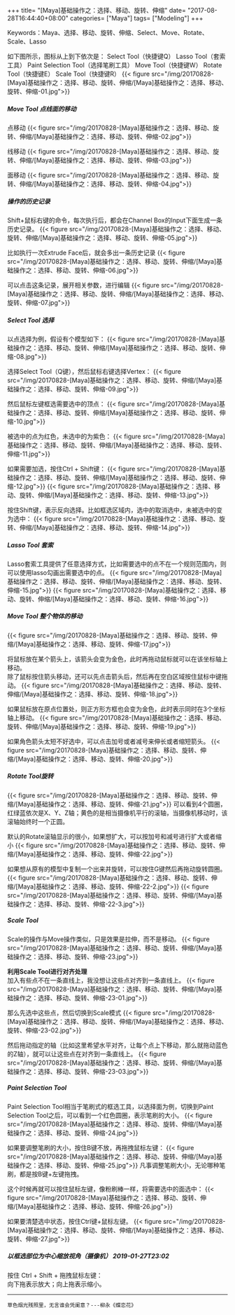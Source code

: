 +++
title= "[Maya]基础操作之：选择、移动、旋转、伸缩"
date= "2017-08-28T16:44:40+08:00"
categories= ["Maya"]
tags= ["Modeling"]
+++


Keywords：Maya、选择、移动、旋转、伸缩、Select、Move、Rotate、Scale、Lasso

如下图所示，图标从上到下依次是：
Select Tool（快捷键Q）
Lasso Tool（套索工具）
Paint Selection Tool（选择笔刷工具）
Move Tool（快捷键W）
Rotate Tool（快捷键E）
Scale Tool（快捷键R）
{{< figure src="/img/20170828-[Maya]基础操作之：选择、移动、旋转、伸缩/[Maya]基础操作之：选择、移动、旋转、伸缩-01.jpg">}}


##### Move Tool 点线面的移动
点移动
{{< figure src="/img/20170828-[Maya]基础操作之：选择、移动、旋转、伸缩/[Maya]基础操作之：选择、移动、旋转、伸缩-02.jpg">}}

线移动
{{< figure src="/img/20170828-[Maya]基础操作之：选择、移动、旋转、伸缩/[Maya]基础操作之：选择、移动、旋转、伸缩-03.jpg">}}

面移动
{{< figure src="/img/20170828-[Maya]基础操作之：选择、移动、旋转、伸缩/[Maya]基础操作之：选择、移动、旋转、伸缩-04.jpg">}}

##### 操作的历史记录
Shift+鼠标右键的命令，每次执行后，都会在Channel Box的Input下面生成一条历史记录。
{{< figure src="/img/20170828-[Maya]基础操作之：选择、移动、旋转、伸缩/[Maya]基础操作之：选择、移动、旋转、伸缩-05.jpg">}}

比如执行一次Extrude Face后，就会多出一条历史记录
{{< figure src="/img/20170828-[Maya]基础操作之：选择、移动、旋转、伸缩/[Maya]基础操作之：选择、移动、旋转、伸缩-06.jpg">}}

可以点击这条记录，展开相关参数，进行编辑
{{< figure src="/img/20170828-[Maya]基础操作之：选择、移动、旋转、伸缩/[Maya]基础操作之：选择、移动、旋转、伸缩-07.jpg">}}

##### Select Tool 选择
以点选择为例，假设有个模型如下：
{{< figure src="/img/20170828-[Maya]基础操作之：选择、移动、旋转、伸缩/[Maya]基础操作之：选择、移动、旋转、伸缩-08.jpg">}}

选择Select Tool（Q键），然后鼠标右键选择Vertex：
{{< figure src="/img/20170828-[Maya]基础操作之：选择、移动、旋转、伸缩/[Maya]基础操作之：选择、移动、旋转、伸缩-09.jpg">}}

然后鼠标左键框选需要选中的顶点：
{{< figure src="/img/20170828-[Maya]基础操作之：选择、移动、旋转、伸缩/[Maya]基础操作之：选择、移动、旋转、伸缩-10.jpg">}}

被选中的点为红色，未选中的为紫色：
{{< figure src="/img/20170828-[Maya]基础操作之：选择、移动、旋转、伸缩/[Maya]基础操作之：选择、移动、旋转、伸缩-11.jpg">}}

如果需要加选，按住Ctrl + Shift键：
{{< figure src="/img/20170828-[Maya]基础操作之：选择、移动、旋转、伸缩/[Maya]基础操作之：选择、移动、旋转、伸缩-12.jpg">}}
{{< figure src="/img/20170828-[Maya]基础操作之：选择、移动、旋转、伸缩/[Maya]基础操作之：选择、移动、旋转、伸缩-13.jpg">}}

按住Shift键，表示反向选择。比如框选区域内，选中的取消选中，未被选中的变为选中：
{{< figure src="/img/20170828-[Maya]基础操作之：选择、移动、旋转、伸缩/[Maya]基础操作之：选择、移动、旋转、伸缩-14.jpg">}}

##### Lasso Tool 套索
Lasso套索工具提供了任意选择方式，比如需要选中的点不在一个规则范围内，则可以使用lasso勾画出需要选中的点。
{{< figure src="/img/20170828-[Maya]基础操作之：选择、移动、旋转、伸缩/[Maya]基础操作之：选择、移动、旋转、伸缩-15.jpg">}}
{{< figure src="/img/20170828-[Maya]基础操作之：选择、移动、旋转、伸缩/[Maya]基础操作之：选择、移动、旋转、伸缩-16.jpg">}}

##### Move Tool 整个物体的移动
{{< figure src="/img/20170828-[Maya]基础操作之：选择、移动、旋转、伸缩/[Maya]基础操作之：选择、移动、旋转、伸缩-17.jpg">}}

将鼠标放在某个箭头上，该箭头会变为金色，此时再拖动鼠标就可以在该坐标轴上移动。  
除了鼠标按住箭头移动，还可以先点击箭头后，然后再在空白区域按住鼠标中键拖动。
{{< figure src="/img/20170828-[Maya]基础操作之：选择、移动、旋转、伸缩/[Maya]基础操作之：选择、移动、旋转、伸缩-18.jpg">}}

如果鼠标放在原点位置处，则正方形方框也会变为金色，此时表示同时在3个坐标轴上移动。
{{< figure src="/img/20170828-[Maya]基础操作之：选择、移动、旋转、伸缩/[Maya]基础操作之：选择、移动、旋转、伸缩-19.jpg">}}

如果角色箭头太短不好选中，可以点击加号或者减号来伸长或者缩短箭头。
{{< figure src="/img/20170828-[Maya]基础操作之：选择、移动、旋转、伸缩/[Maya]基础操作之：选择、移动、旋转、伸缩-20.jpg">}}

##### Rotate Tool旋转
{{< figure src="/img/20170828-[Maya]基础操作之：选择、移动、旋转、伸缩/[Maya]基础操作之：选择、移动、旋转、伸缩-21.jpg">}}
可以看到4个圆圈，红绿蓝依次是X、Y、Z轴；黄色的是相当摄像机平行的滚轴，当摄像机移动时，该滚轴始终时一个正圆。

默认的Rotate滚轴显示的很小，如果想扩大，可以按加号和减号进行扩大或者缩小
{{< figure src="/img/20170828-[Maya]基础操作之：选择、移动、旋转、伸缩/[Maya]基础操作之：选择、移动、旋转、伸缩-22.jpg">}}

如果想从原有的模型中复制一个出来并旋转，可以按住G键然后再拖动旋转圆圈。
{{< figure src="/img/20170828-[Maya]基础操作之：选择、移动、旋转、伸缩/[Maya]基础操作之：选择、移动、旋转、伸缩-22-2.jpg">}}
{{< figure src="/img/20170828-[Maya]基础操作之：选择、移动、旋转、伸缩/[Maya]基础操作之：选择、移动、旋转、伸缩-22-3.jpg">}}

##### Scale Tool
Scale的操作与Move操作类似，只是效果是拉伸，而不是移动。
{{< figure src="/img/20170828-[Maya]基础操作之：选择、移动、旋转、伸缩/[Maya]基础操作之：选择、移动、旋转、伸缩-23.jpg">}}

**利用Scale Tool进行对齐处理**  
加入有些点不在一条直线上，我没想让这些点对齐到一条直线上。
{{< figure src="/img/20170828-[Maya]基础操作之：选择、移动、旋转、伸缩/[Maya]基础操作之：选择、移动、旋转、伸缩-23-01.jpg">}}

那么先选中这些点，然后切换到Scale模式
{{< figure src="/img/20170828-[Maya]基础操作之：选择、移动、旋转、伸缩/[Maya]基础操作之：选择、移动、旋转、伸缩-23-02.jpg">}}

然后拖动指定的轴（比如这里希望水平对齐，让每个点上下移动，那么就拖动蓝色的Z轴），就可以让这些点在对齐到一条直线上。
{{< figure src="/img/20170828-[Maya]基础操作之：选择、移动、旋转、伸缩/[Maya]基础操作之：选择、移动、旋转、伸缩-23-03.jpg">}}

##### Paint Selection Tool
Paint Selection Tool相当于笔刷式的框选工具，以选择面为例，切换到Paint Selection Tool之后，可以看到一个红色圆圈，表示笔刷的大小。
{{< figure src="/img/20170828-[Maya]基础操作之：选择、移动、旋转、伸缩/[Maya]基础操作之：选择、移动、旋转、伸缩-24.jpg">}}

如果要调整笔刷的大小，按住B键不放，再拖拽鼠标左键：
{{< figure src="/img/20170828-[Maya]基础操作之：选择、移动、旋转、伸缩/[Maya]基础操作之：选择、移动、旋转、伸缩-25.jpg">}}
凡事调整笔刷大小，无论哪种笔刷，都是按B键+左键拖拽。

这个时候再就可以按住鼠标左键，像粉刷棒一样，将需要选中的面选中：
{{< figure src="/img/20170828-[Maya]基础操作之：选择、移动、旋转、伸缩/[Maya]基础操作之：选择、移动、旋转、伸缩-26.jpg">}}

如果要清楚选中状态，按住Ctrl键+鼠标左键。
{{< figure src="/img/20170828-[Maya]基础操作之：选择、移动、旋转、伸缩/[Maya]基础操作之：选择、移动、旋转、伸缩-27.jpg">}}

##### 以框选部位为中心缩放视角（摄像机） 2019-01-27T23:02

按住 Ctrl + Shift + 拖拽鼠标左键：  
向下拖表示放大；向上拖表示缩小。

***
`草色烟光残照里，无言谁会凭阑意？---柳永《蝶恋花》`